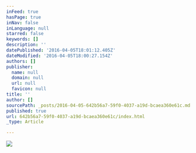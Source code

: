 ```yaml
---
inFeed: true
hasPage: true
inNav: false
inLanguage: null
starred: false
keywords: []
description: ''
datePublished: '2016-04-05T18:01:12.405Z'
dateModified: '2016-04-05T18:00:27.154Z'
authors: []
publisher:
  name: null
  domain: null
  url: null
  favicon: null
title: ''
author: []
sourcePath: _posts/2016-04-05-642b56a7-59f0-4037-a19d-bcaea360e61c.md
published: true
url: 642b56a7-59f0-4037-a19d-bcaea360e61c/index.html
_type: Article

---
```

![](https://the-grid-user-content.s3-us-west-2.amazonaws.com/0c9bdd60-e7a7-46a5-b9bb-c885e700fe32.jpg)